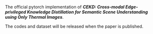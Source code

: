 The official pytorch implementation of ***CEKD: Cross-modal Edge-privileged Knowledge Distillation for Semantic Scene Understanding using Only Thermal Images***.

The codes and dataset will be released when the paper is published.
